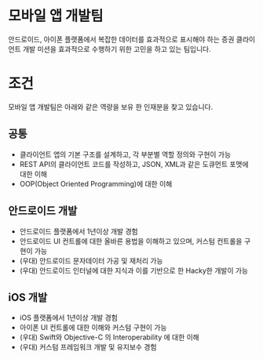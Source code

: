 # 모바일 앱 개발팀
안드로이드, 아이폰 플랫폼에서 복잡한 데이터를 효과적으로 표시해야 하는 증권 클라이언트 개발 미션을 효과적으로 수행하기 위한 고민을 하고 있는 팀입니다.  
    
# 조건
모바일 앱 개발팀은 아래와 같은 역량을 보유 한 인재분을 찾고 있습니다.  
    
## 공통
- 클라이언트 앱의 기본 구조를 설계하고, 각 부분별 역할 정의와 구현이 가능  
- REST API의 클라이언트 코드를 작성하고, JSON, XML과 같은 도큐먼트 포맷에 대한 이해  
- OOP(Object Oriented Programming)에 대한 이해  

## 안드로이드 개발
- 안드로이드 플랫폼에서 1년이상 개발 경험  
- 안드로이드 UI 컨트롤에 대한 올바른 용법을 이해하고 있으며, 커스텀 컨트롤을 구현이 가능  
- (우대) 안드로이드 문자데이터 가공 및 재처리 가능
- (우대) 안드로이드 인터널에 대한 지식과 이를 기반으로 한 Hacky한 개발이 가능  
    
## iOS 개발
- iOS 플랫폼에서 1년이상 개발 경험  
- 아이폰 UI 컨트롤에 대한 이해와 커스텀 구현이 가능  
- (우대) Swift와 Objective-C 의 Interoperability 에 대한 이해  
- (우대) 커스텀 프레임워크 개발 및 유지보수 경험  

